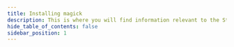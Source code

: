 ```yaml
---
title: Installing magick
description: This is where you will find information relevant to the Stargate Design System.
hide_table_of_contents: false
sidebar_position: 1
---
```

